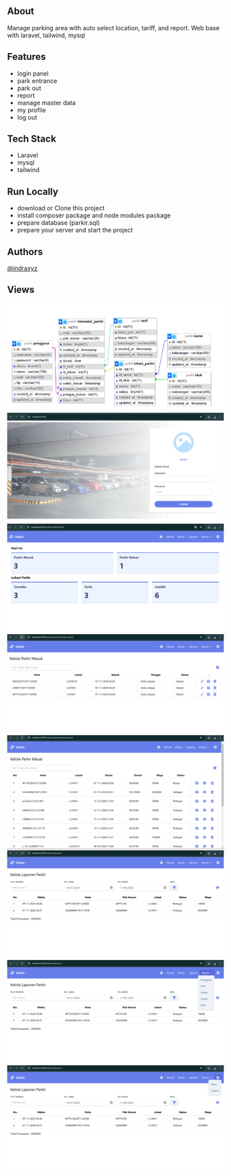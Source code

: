 ## About

Manage parking area with auto select location, tariff, and report. Web base with laravel, tailwind, mysql

## Features

-   login panel
-   park entrance
-   park out
-   report
-   manage master data
-   my profile
-   log out

## Tech Stack

-   Laravel
-   mysql
-   tailwind

## Run Locally

-   download or Clone this project
-   install composer package and node modules package
-   prepare database (parkir.sql)
-   prepare your server and start the project

## Authors

[@indraxyz](https://www.github.com/indraxyz)

## Views

<img src="https://github.com/indraxyz/parkir/blob/main/screenshots/db.png">
<img src="https://github.com/indraxyz/parkir/blob/main/screenshots/login.png">
<img src="https://github.com/indraxyz/parkir/blob/main/screenshots/dashboard.png">
<img src="https://github.com/indraxyz/parkir/blob/main/screenshots/masuk.png">
<img src="https://github.com/indraxyz/parkir/blob/main/screenshots/keluar.png">
<img src="https://github.com/indraxyz/parkir/blob/main/screenshots/report.png">
<img src="https://github.com/indraxyz/parkir/blob/main/screenshots/master-data.png">
<img src="https://github.com/indraxyz/parkir/blob/main/screenshots/myprofile-logout.png">

